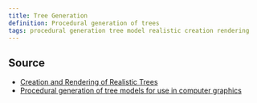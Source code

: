 ```yaml
---
title: Tree Generation
definition: Procedural generation of trees
tags: procedural generation tree model realistic creation rendering
---
```


## Source

- [Creation and Rendering of Realistic Trees](https://www2.cs.duke.edu/courses/cps124/fall01/resources/p119-weber.pdf)
- [Procedural generation of tree models for use in computer graphics](https://chewitt.me/Papers/CTH-Dissertation-2017.pdf)
